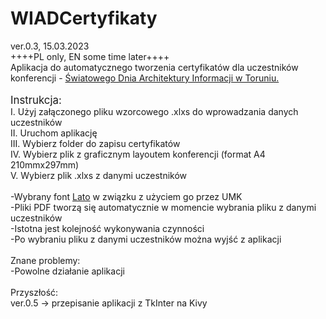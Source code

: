 # WIADCertyfikaty
ver.0.3, 15.03.2023<br>
++++PL only, EN some time later++++<br>
Aplikacja do automatycznego tworzenia certyfikatów dla uczestników konferencji -
<a href="https://wiad.umk.pl/pages/main_page/">Światowego Dnia Architektury Informacji w Toruniu.</a><br>
<br>
<big>Instrukcja:</big><br>
I. Użyj załączonego pliku wzorcowego .xlxs do wprowadzania danych uczestników<br>
II. Uruchom aplikację<br>
III. Wybierz folder do zapisu certyfikatów<br>
IV. Wybierz plik z graficznym layoutem konferencji (format A4 210mmx297mm)<br>
V. Wybierz plik .xlxs z danymi uczestników<br>
<br>
-Wybrany font <a href="https://fonts.google.com/specimen/Lato">Lato</a> w związku z użyciem go przez UMK<br>
-Pliki PDF tworzą się automatycznie w momencie wybrania pliku z danymi uczestników<br>
-Istotna jest kolejność wykonywania czynności<br>
-Po wybraniu pliku z danymi uczestników można wyjść z aplikacji<br>
<br>
Znane problemy:<br>
-Powolne działanie aplikacji<br>
<br>
Przyszłość:<br>
ver.0.5 -> przepisanie aplikacji z TkInter na Kivy<br>
